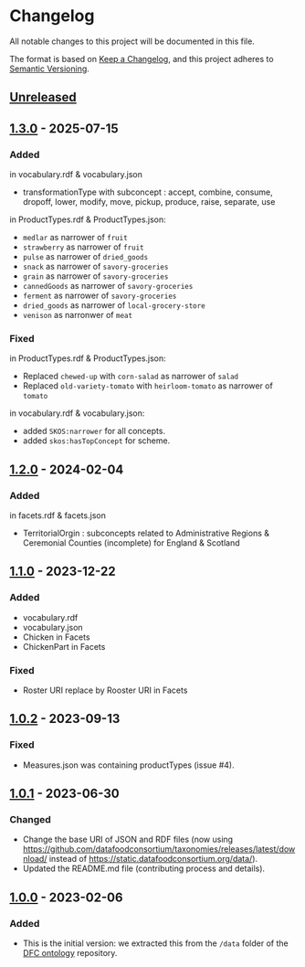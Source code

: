 # Changelog

All notable changes to this project will be documented in this file.

The format is based on [Keep a Changelog](https://keepachangelog.com/en/1.0.0/),
and this project adheres to [Semantic Versioning](https://semver.org/spec/v2.0.0.html).

## [Unreleased]

## [1.3.0] - 2025-07-15

### Added

in vocabulary.rdf & vocabulary.json
- transformationType  with subconcept : accept, combine, consume, dropoff, lower, modify, move, pickup, produce, raise, separate, use

in ProductTypes.rdf & ProductTypes.json:
 - `medlar` as narrower of `fruit`
 - `strawberry` as narrower of `fruit`
 - `pulse` as narrower of `dried_goods`
 - `snack` as narrower of `savory-groceries`
 - `grain` as narrower of `savory-groceries`
 - `cannedGoods` as narrower of `savory-groceries`
 - `ferment` as narrower of `savory-groceries`
 - `dried_goods` as narrower of `local-grocery-store`
 - `venison` as narronwer of `meat`

### Fixed

in ProductTypes.rdf & ProductTypes.json:
- Replaced `chewed-up` with `corn-salad` as narrower of `salad`
- Replaced `old-variety-tomato` with `heirloom-tomato` as narrower of `tomato`

in vocabulary.rdf & vocabulary.json:
- added `SKOS:narrower` for all concepts.
- added `skos:hasTopConcept` for scheme.

## [1.2.0] - 2024-02-04

### Added

in facets.rdf & facets.json
- TerritorialOrgin : subconcepts related to Administrative Regions & Ceremonial Counties (incomplete) for England & Scotland

## [1.1.0] - 2023-12-22

### Added

- vocabulary.rdf
- vocabulary.json
- Chicken in Facets
- ChickenPart in Facets

### Fixed
- Roster URI replace by Rooster URI in Facets

## [1.0.2] - 2023-09-13

### Fixed

- Measures.json was containing productTypes (issue #4).

## [1.0.1] - 2023-06-30

### Changed

- Change the base URI of JSON and RDF files (now using https://github.com/datafoodconsortium/taxonomies/releases/latest/download/ instead of https://static.datafoodconsortium.org/data/).
- Updated the README.md file (contributing process and details).

## [1.0.0] - 2023-02-06

### Added

- This is the initial version: we extracted this from the `/data` folder of the [DFC ontology](https://github.com/datafoodconsortium/ontology) repository.

[unreleased]: https://github.com/datafoodconsortium/taxonomies/compare/v1.3.0...HEAD
[1.3.0]: https://github.com/datafoodconsortium/taxonomies/compare/v1.2.0...v1.3.0
[1.2.0]: https://github.com/datafoodconsortium/taxonomies/compare/v1.1.0...v1.2.0
[1.1.0]: https://github.com/datafoodconsortium/taxonomies/compare/v1.0.2...v1.1.0
[1.0.2]: https://github.com/datafoodconsortium/taxonomies/compare/v1.0.1...v1.0.2
[1.0.1]: https://github.com/datafoodconsortium/taxonomies/compare/v1.0.0...v1.0.1
[1.0.0]: https://github.com/datafoodconsortium/taxonomies/releases/tag/v1.0.0
